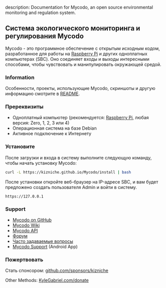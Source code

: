 description: Documentation for Mycodo, an open source environmental monitoring and regulation system.

## Система экологического мониторинга и регулирования Mycodo

Mycodo - это программное обеспечение с открытым исходным кодом, разработанное для работы на [Raspberry Pi](https://en.wikipedia.org/wiki/Raspberry_Pi) и других одноплатных компьютерах (SBC). Оно соединяет входы и выходы интересными способами, чтобы чувствовать и манипулировать окружающей средой.

### Information

Особенности, проекты, использующие Mycodo, скриншоты и другую информацию смотрите в [README](https://github.com/kizniche/Mycodo#uses).

### Пререквизиты

*   Одноплатный компьютер (рекомендуется: [Raspberry Pi](https://www.raspberrypi.org/), любая версия: Zero, 1, 2, 3 или 4)
*   Операционная система на базе Debian
*   Активное подключение к Интернету

### Установите

После загрузки и входа в систему выполните следующую команду, чтобы начать установку Mycodo:

```bash
curl -L https://kizniche.github.io/Mycodo/install | bash
```

После установки откройте веб-браузер на IP-адресе SBC, и вам будет предложено создать пользователя Admin и войти в систему.

```
https://127.0.0.1
```

### Support

*   [Mycodo on GitHub](https://github.com/kizniche/Mycodo)
*   [Mycodo Wiki](https://github.com/kizniche/Mycodo/wiki)
*   [Mycodo API](https://kizniche.github.io/Mycodo/mycodo-api.html)
*   [Форум](https://forum.radicaldiy.com)
*   [Часто задаваемые вопросы](https://forum.radicaldiy.com/docs?category=23&tags=mycodo)
*   [Mycodo Support](https://play.google.com/store/apps/details?id=com.mycodo.mycododocs) (Android App)

### Пожертвовать

Стать спонсором: [github.com/sponsors/kizniche](https://github.com/sponsors/kizniche)

Other Methods: [KyleGabriel.com/donate](https://kylegabriel.com/donate)
